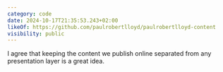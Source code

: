 ```yaml
---
category: code
date: 2024-10-17T21:35:53.243+02:00
likeOf: https://github.com/paulrobertlloyd/paulrobertlloyd-content
visibility: public
---
```


I agree that keeping the content we publish online separated from any presentation layer is a great idea.
